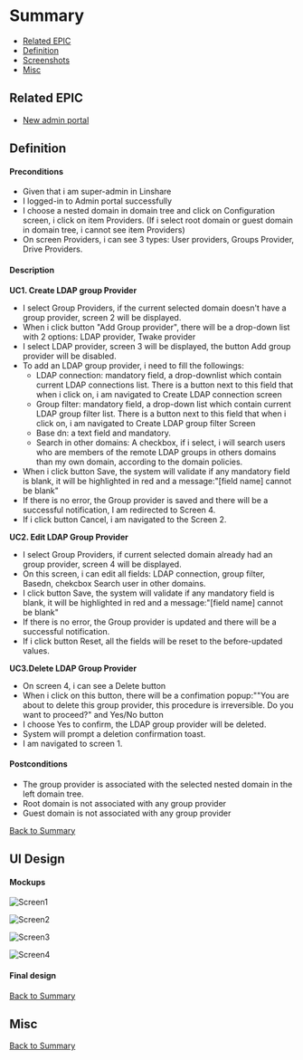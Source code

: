 # Summary

* [Related EPIC](#related-epic)
* [Definition](#definition)
* [Screenshots](#screenshots)
* [Misc](#misc)

## Related EPIC

* [New admin portal](./README.md)

## Definition

#### Preconditions

- Given that i am super-admin in Linshare 
- I logged-in to Admin portal successfully
- I choose a nested domain in domain tree and click on Configuration screen, i click on item Providers. (If i select root domain or guest domain in domain tree, i cannot see item Providers)
- On screen Providers, i can see 3 types: User providers, Groups Provider, Drive Providers. 

#### Description

**UC1. Create LDAP group Provider** 
- I select Group Providers, if the current selected domain doesn't have a group provider, screen 2 will be displayed.
- When i click button "Add Group provider", there will be a drop-down list with 2 options: LDAP provider, Twake provider
- I select LDAP provider, screen 3 will be displayed, the button Add group provider will be disabled.
- To add an LDAP group provider, i need to fill the followings:
   - LDAP connection: mandatory field, a drop-downlist which contain current LDAP connections list. There is a button next to this field that when i click on, i am navigated to Create LDAP connection screen
   - Group filter:  mandatory field,  a drop-down list which contain current LDAP group filter list. There is a button next to this field that when i click on, i am navigated to Create LDAP group filter Screen 
   - Base dn:  a text field and mandatory.
   - Search in other domains: A checkbox, if i select, i will search users who are members of the remote LDAP groups in others domains than my own domain, according to the domain policies. 
- When i click button Save, the system will validate if any mandatory field is blank, it will be highlighted in red and a message:"[field name] cannot be blank"
- If there is no error, the Group provider is saved and there will be a successful notification, I am redirected to Screen 4. 
- If i click button Cancel, i am navigated to the Screen 2.

**UC2. Edit LDAP Group Provider**

- I select Group Providers, if current selected domain already had an group provider, screen 4 will be displayed.
- On this screen, i can edit all fields: LDAP connection, group filter, Basedn, chekcbox Search user in other domains. 
- I click button Save, the system will validate if any mandatory field is blank, it will be highlighted in red and a message:"[field name] cannot be blank"
- If there is no error, the Group provider is updated and there will be a successful notification. 
- If i click button Reset, all the fields will be reset to the before-updated values.

**UC3.Delete LDAP Group Provider**

- On screen 4, i can see a Delete button
- When i click on this button, there will be a confimation popup:""You are about to delete this group provider, this procedure is irreversible. Do you want to proceed?" and Yes/No button
- I choose Yes to confirm, the LDAP group provider will be deleted.
- System will prompt a deletion confirmation toast. 
- I am navigated to screen 1.

#### Postconditions

- The group provider is associated with the selected nested domain in the left domain tree. 
- Root domain is not associated with any group provider
- Guest domain is not associated with any group provider

[Back to Summary](#summary)

## UI Design

#### Mockups

![Screen1](./mockups.27.1.png)

![Screen2](./mockups.27.2.png)

![Screen3](./mockups.27.3.png)

![Screen4](./mockups.27.4.png)

#### Final design

[Back to Summary](#summary)
## Misc

[Back to Summary](#summary)
